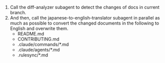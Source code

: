 1. Call the diff-analyzer subagent to detect the changes of docs in current branch.
2. And then, call the japanese-to-english-translator subagent in parallel as much as possible to convert the changed documents in the following to English and overwrite them.
    - README.md
    - CONTRIBUTING.md
    - .claude/commands/*.md
    - .claude/agents/*.md
    - .rulesync/*.md
